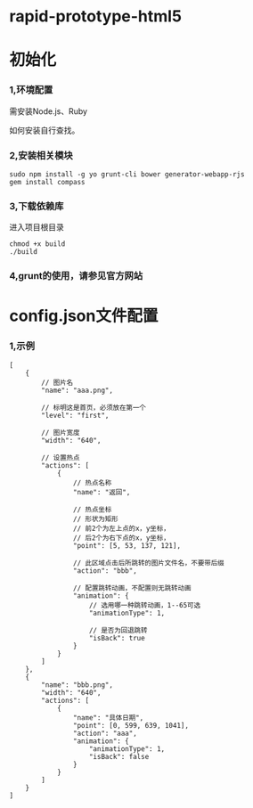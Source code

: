 rapid-prototype-html5
=====================

初始化
=====

### 1,环境配置
需安装Node.js、Ruby

如何安装自行查找。

### 2,安装相关模块
    sudo npm install -g yo grunt-cli bower generator-webapp-rjs
    gem install compass

### 3,下载依赖库
进入项目根目录

    chmod +x build
    ./build

### 4,grunt的使用，请参见官方网站

config.json文件配置
=====

### 1,示例

    [
        {
            // 图片名
            "name": "aaa.png",

            // 标明这是首页，必须放在第一个
            "level": "first",

            // 图片宽度
            "width": "640",

            // 设置热点
            "actions": [
                {
                    // 热点名称
                    "name": "返回",

                    // 热点坐标
                    // 形状为矩形
                    // 前2个为左上点的x，y坐标，
                    // 后2个为右下点的x，y坐标，
                    "point": [5, 53, 137, 121],

                    // 此区域点击后所跳转的图片文件名，不要带后缀
                    "action": "bbb",

                    // 配置跳转动画，不配置则无跳转动画
                    "animation": {
                        // 选用哪一种跳转动画，1--65可选
                        "animationType": 1,

                        // 是否为回退跳转
                        "isBack": true
                    }
                }
            ]
        },
        {
            "name": "bbb.png",
            "width": "640",
            "actions": [
                {
                    "name": "具体日期",
                    "point": [0, 599, 639, 1041],
                    "action": "aaa",
                    "animation": {
                        "animationType": 1,
                        "isBack": false
                    }
                }
            ]
        }
    ]
